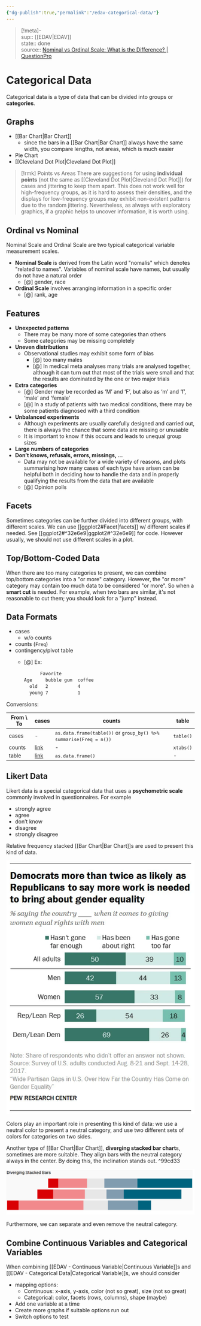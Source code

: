 ```yaml
---
{"dg-publish":true,"permalink":"/edav-categorical-data/"}
---
```


> [!meta]-  
sup:: [[EDAV\|EDAV]]  
state:: done  
source:: [Nominal vs Ordinal Scale: What is the Difference? | QuestionPro](https://www.questionpro.com/blog/nominal-vs-ordinal-scale/)

# Categorical Data

Categorical data is a type of data that can be divided into groups or **categories**.

## Graphs

- [[Bar Chart\|Bar Chart]]
    - since the bars in a [[Bar Chart\|Bar Chart]] always have the same width, you compare lengths, not areas, which is much easier
- Pie Chart
- [[Cleveland Dot Plot\|Cleveland Dot Plot]]

> [!rmk] Points vs Areas
> There are suggestions for using **individual points** (not the same as [[Cleveland Dot Plot\|Cleveland Dot Plot]]) for cases and jittering to keep them apart. This does not work well for high-frequency groups, as it is hard to assess their densities, and the displays for low-frequency groups may exhibit non-existent patterns due to the random jittering.
> Nevertheless, as always with exploratory graphics, if a graphic helps to uncover information, it is worth using.

## Ordinal vs Nominal

Nominal Scale and Ordinal Scale are two typical categorical variable measurement scales.

- **Nominal Scale** is derived from the Latin word "nomalis" which denotes "related to names". Variables of nominal scale have names, but usually do not have a natural order
    - [@] gender, race
- **Ordinal Scale** involves arranging information in a specific order
    - [@] rank, age

## Features

- **Unexpected patterns**
    - There may be many more of some categories than others
    - Some categories may be missing completely
- **Uneven distributions**
    - Observational studies may exhibit some form of bias
        - [@] too many males
        - [@] In medical meta analyses many trials are analysed together, although it can turn out that most of the trials were small and that the results are dominated by the one or two major trials
- **Extra categories**
    - [@] Gender may be recorded as ‘M’ and ‘F’, but also as ‘m’ and ‘f’, ‘male’ and ‘female’
    - [@] In a study of patients with two medical conditions, there may be some patients diagnosed with a third condition
- **Unbalanced experiments**
    - Although experiments are usually carefully designed and carried out, there is always the chance that some data are missing or unusable
    - It is important to know if this occurs and leads to unequal group sizes
- **Large numbers of categories**
- **Don’t knows, refusals, errors, missings, ...**
    - Data may not be available for a wide variety of reasons, and plots summarising how many cases of each type have arisen can be helpful both in deciding how to handle the data and in properly qualifying the results from the data that are available
    - [@] Opinion polls

## Facets

Sometimes categories can be further divided into different groups, with different scales. We can use [[ggplot2#Facet\|facets]] w/ different scales if needed. See [[ggplot2#^32e6e9\|ggplot2#^32e6e9]] for code. However usually, we should not use different scales in a plot.

## Top/Bottom-Coded Data

When there are too many categories to present, we can combine top/bottom categories into a "or more" category. However, the "or more" category may contain too much data to be considered "or more". So when a **smart cut** is needed. For example, when two bars are similar, it's not reasonable to cut them; you should look for a "jump" instead.

## Data Formats

- cases
    - w/o counts
- counts (`Freq`)
- contingency/pivot table
    - [@] Ex:
        
        ```txt
              Favorite
        Age     bubble gum  coffee
          old   2           4 
          young 7           1
        ```
        

Conversions:

| From \\ To | cases | counts                                                             | table     |
| ---------- | ----- | ------------------------------------------------------------------ | --------- |
| cases      | -     | `as.data.frame(table())` or `group_by() %>% summarise(Freq = n())` | `table()` |
| counts     | [link]   | -                                                                  | `xtabs()` |
| table      | [link]   | `as.data.frame()`                                                  | -         |

[link]: http://www.cookbook-r.com/Manipulating_data/Converting_between_data_frames_and_contingency_tables/#counts-to-contingency-table

## Likert Data

Likert data is a special categorical data that uses a **psychometric scale** commonly involved in questionnaires. For example

- strongly agree
- agree
- don’t know
- disagree
- strongly disagree

Relative frequency stacked [[Bar Chart\|Bar Chart]]s are used to present this kind of data.

![](https://raw.githubusercontent.com/zcysxy/Figurebed/master/img/20221013225221.png)

Colors play an important role in presenting this kind of data: we use a neutral color to present a neutral category, and use two different sets of colors for categories on two sides.

Another type of [[Bar Chart\|Bar Chart]], **diverging stacked bar chart**s, sometimes are more suitable. They align bars with the neutral category always in the center. By doing this, the inclination stands out. ^99cd33

![](https://raw.githubusercontent.com/zcysxy/Figurebed/master/img/20221013225854.png)

Furthermore, we can separate and even remove the neutral category.

## Combine Continuous Variables and Categorical Variables

When combining [[EDAV - Continuous Variable\|Continuous Variable]]s and [[EDAV - Categorical Data\|Categorical Variable]]s, we should consider

- mapping options:
    - Continuous: x-axis, y-axis, color (not so great), size (not so great)
    - Categorical: color, facets (rows, columns), shape (maybe)
- Add one variable at a time
- Create more graphs if suitable options run out
- Switch options to test
